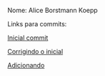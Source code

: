 Nome: Alice Borstmann Koepp 

Links para commits:  

[Inicial commit](https://github.com/TIAG0MIRANDA/Trabalho-de-GCS-grupo-1/commit/338f967dbdfd5de01f5394e4e1b58aea680a612b)

[Corrigindo o inicial](https://github.com/TIAG0MIRANDA/Trabalho-de-GCS-grupo-1/commit/0d76434dd9f0309e263cedbc712352465e63c1f9)

[Adicionando](https://github.com/TIAG0MIRANDA/Trabalho-de-GCS-grupo-1/commit/4a093eb86c56a6d9d13cc966a411579b847f2ed0)
